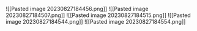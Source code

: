 ![[Pasted image 20230827184456.png]]
![[Pasted image 20230827184507.png]]
![[Pasted image 20230827184515.png]]
![[Pasted image 20230827184544.png]]
![[Pasted image 20230827184554.png]]
